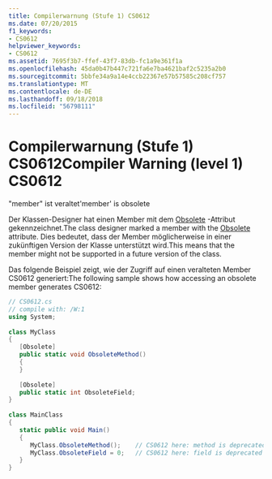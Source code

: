 ```yaml
---
title: Compilerwarnung (Stufe 1) CS0612
ms.date: 07/20/2015
f1_keywords:
- CS0612
helpviewer_keywords:
- CS0612
ms.assetid: 7695f3b7-ffef-43f7-83db-fc1a9e361f1a
ms.openlocfilehash: 45da0b47b447c721fa6e7ba4621baf2c5235a2b0
ms.sourcegitcommit: 5bbfe34a9a14e4ccb22367e57b57585c208cf757
ms.translationtype: MT
ms.contentlocale: de-DE
ms.lasthandoff: 09/18/2018
ms.locfileid: "56798111"
---
```

# <a name="compiler-warning-level-1-cs0612"></a><span data-ttu-id="39fc9-102">Compilerwarnung (Stufe 1) CS0612</span><span class="sxs-lookup"><span data-stu-id="39fc9-102">Compiler Warning (level 1) CS0612</span></span>
<span data-ttu-id="39fc9-103">"member" ist veraltet</span><span class="sxs-lookup"><span data-stu-id="39fc9-103">'member' is obsolete</span></span>  
  
 <span data-ttu-id="39fc9-104">Der Klassen-Designer hat einen Member mit dem [Obsolete](../../csharp/programming-guide/concepts/attributes/common-attributes.md#Obsolete) -Attribut gekennzeichnet.</span><span class="sxs-lookup"><span data-stu-id="39fc9-104">The class designer marked a member with the [Obsolete](../../csharp/programming-guide/concepts/attributes/common-attributes.md#Obsolete) attribute.</span></span> <span data-ttu-id="39fc9-105">Dies bedeutet, dass der Member möglicherweise in einer zukünftigen Version der Klasse unterstützt wird.</span><span class="sxs-lookup"><span data-stu-id="39fc9-105">This means that the member might not be supported in a future version of the class.</span></span>  
  
 <span data-ttu-id="39fc9-106">Das folgende Beispiel zeigt, wie der Zugriff auf einen veralteten Member CS0612 generiert:</span><span class="sxs-lookup"><span data-stu-id="39fc9-106">The following sample shows how accessing an obsolete member generates CS0612:</span></span>  
  
```csharp  
// CS0612.cs  
// compile with: /W:1  
using System;  
  
class MyClass  
{  
   [Obsolete]  
   public static void ObsoleteMethod()  
   {  
   }  
  
   [Obsolete]  
   public static int ObsoleteField;  
}  
  
class MainClass  
{  
   static public void Main()  
   {  
      MyClass.ObsoleteMethod();    // CS0612 here: method is deprecated  
      MyClass.ObsoleteField = 0;   // CS0612 here: field is deprecated  
   }  
}  
```
